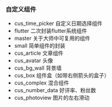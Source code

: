 ### 自定义组件

- cus_time_picker 自定义日期选择组件
- flutter 二次封装flutter系统组件
- master 关于大师中可复用的组件
- small 简单组件的封装
- cus_article 文章组件
- cus_avatar 头像
- cus_bg_wall 背景墙
- cus_box 组件盒（如带右侧箭头的盒子）
- cus_complex 混合组件
- cus_number_data 好评率、粉丝数
- cus_photoview 图片的左右滑动



